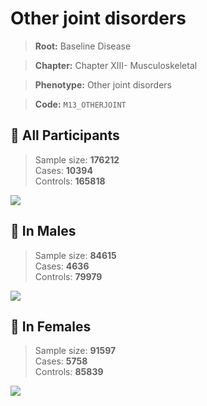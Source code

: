 # Other joint disorders

> **Root:** Baseline Disease  

> **Chapter:** Chapter XIII- Musculoskeletal  

> **Phenotype:** Other joint disorders  

> **Code:** `M13_OTHERJOINT`

## 🧪 All Participants  
> Sample size: **176212**  
> Cases: **10394**  
> Controls: **165818**
<img src="/Disease/Figures/ALL/Baseline/M13_OTHERJOINT.png"/>
<CsvTable src="/Disease/Data/ALL/Baseline/LG_M13_OTHERJOINT.csv" label="🔍 View full results" />

## 👨 In Males  
> Sample size: **84615**  
> Cases: **4636**  
> Controls: **79979**
<img src="/Disease/Figures/Male/Baseline/M13_OTHERJOINT.png"/>
<CsvTable src="/Disease/Data/Male/Baseline/LG_M13_OTHERJOINT.csv" label="🔍 View full results" />

## 👩 In Females  
> Sample size: **91597**  
> Cases: **5758**  
> Controls: **85839**
<img src="/Disease/Figures/Female/Baseline/M13_OTHERJOINT.png"/>
<CsvTable src="/Disease/Data/Female/Baseline/LG_M13_OTHERJOINT.csv" label="🔍 View full results" />
